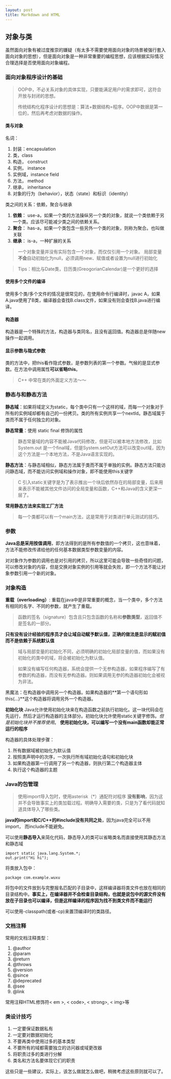 ```yaml
---
layout: post
title: Markdown and HTML
---
```


## 对象与类 ##
虽然面向对象有被过度推崇的嫌疑（有太多不需要使用面向对象的场景被强行套入面向对象的思想），但是面向对象是一种非常重要的编程思想，应该根据实际情况合理选择是否使用面向对象编程。

### 面向对象程序设计的基础 ###
>OOP中，不必关系对象的具体实现，只要能满足用户的需求即可，这符合开放与封闭的思想。
>
>传统结构化程序设计的思想是：算法+数据结构=程序。OOP中数据是第一位的，然后再考虑对数据的操作。

#### 类与对象 ####
名词：

1. 封装：encapsulation
2. 类，class
3. 构造， construct
4. 实例， instance
5. 实例域，instance field
6. 方法， method
7. 继承， inheritance
8. 对象的行为（behavior），状态（state）和标识（identity）

类之间的关系：依赖，聚合与继承

1. **依赖**： use-a，如果一个类的方法操纵另一个类的对象，就说一个类依赖于另一个类。应该尽可能减少类之间的依赖关系。
2. **聚合**： has-a，如果一个类包含一些另外一个类的对象，则称为聚合。也叫做关联
3. **继承**： is-a，一种扩展的关系

> 一个对象变量并没有实际包含一个对象，而仅仅引用一个对象。
> 局部变量**不会**自动初始化为null，必须调用new、赋值或者设置为null进行初始化

> Tips：相比与Date类，日历类(GreogorianCalendar)是一个更好的选择

#### 使用多个文件的编译 ####
使用多个类/多个文件的情况是很常见的，在使用命令行编译时，javac A，如果A.java使用了B类，编译器会查找B.class文件，如果没有则会查找B.java进行编译。

#### 构造器 ####
构造器是一个特殊的方法，构造器与类同名，且没有返回值。构造器总是伴随new操作一起调用。
#### 显示参数与隐式参数 ####
类的方法中，把this看作隐式参数，是参数列表的第一个参数。气候的是显式参数。在方法中调用属性**可以省略this**。
> C++ 中常在类的外面定义方法～～

### 静态与和静态方法 ###
**静态域**：如果将域定义为static，每个类中只有一个这样的域，而每一个对象对于所有的实例域却都有自己的一份拷贝。类的所有实例共享一个nextId。静态域属于类而不属于任何独立的对象。

**静态常量**：使用 static final 修饰的属性

> 静态常量域的内容不能被Java代码修改，但是可以被本地方法修改，比如System.out 是一个final域，但是System.setOut方法可以改变out域，因为这个方法是一个本地方法，不是Java语言实现的。

**静态方法**：与静态域相似，静态方法属于类而不属于单独的实例。静态方法只能访问静态域，而不能访问实例域和操作对象，即不能使用this关键字
> C 引入static关键字是为了表示推出一个块后依然存在的局部变量，后来用来表示不能被其他文件访问的全局变量和函数，C++和Java的含义更深一层了。

**常用静态方法来实现工厂方法**
> 每一个类都可以有一个main方法，这是常用于对类进行单元测试的技巧。

### 参数 ###
**Java总是采用按值调用**，即方法得到的是所有参数值的一个拷贝，这也意味着，方法不能修改传递给他的任何基本数据类型参数变量的内容。

对对象作为参数的调用也是对引用的拷贝，所以这里可能会导致一些奇怪的问题，可以修改对象的内容，但是交换对象实例的引用等就会失败，即一个方法不能让对象参数引用一个新的对象。

### 对象构造 ###
**重载（overloading）**: 重载在java中是非常重要的概念，当一个类中，多个方法有相同的名字、不同的参数，就产生了重载。
> 函数的签名（signature）包含且只包含函数的名称和**参数类型**，返回值不是签名的一部分。

**只有没有设计经验的程序员才会让域自动赋予默认值，正确的做法是显示的赋初值而不是依赖于系统默认值**

> 域与局部变量的初始化不同，必须明确的初始化局部变量的值，而如果没有初始化的类中的域，将会被初始化为默认值。

> 如果没有编写任何构造器，系统会提供一个无参构造器，如果程序编写了有参数的构造器，而没有无参构造器。则如果调用无参的构造器初始化会被视为非法。

黑魔法：在构造器中调用另一个构造器。如果构造器的**第一个语句形如this(...)**这个构造器将调用另外一个构造器。

**初始化块** Java允许使用初始化块来在构造函数之前执行初始化。这一块代码会在先运行，然后才运行构造器的主体部分。初始化块允许使用static关键字修饰。*但是初始化块并不推荐使用*。 **使用初始化块，可以编写一个没有main函数却能正常运行的程序**

构造器的具体处理步骤：

1. 所有数据域被初始化为默认值
2. 按照类声明中的次序，一次执行所有域初始化语句和初始化块
3. 如果构造器第一行调用了另一个构造器，则执行第二个构造器主体
4. 执行这个构造器的主题

### Java的包管理 ###

> 使用import导入包时，使用asterisk（*）通配符对程序 **没有影响**，因为这并不会导致事实上的类加载过程。明确导入需要的类，只是为了看代码就知道具体导入了哪些类。

**java的import和C/C++的#include没有共同之处**，因为java完全可以不用import， 而include不能避免。

可以使用**静态导入**来简化代码，静态导入的类可以省略类名而直接使用其静态方法和静态域

	import static java.lang.System.*;
	out.print("Hi hi");

将类放入包中：

	package com.example.wuxu

将包中的文件放到与完整报名匹配的子目录中，这样编译器将类文件也放在相同的目录结构中。**事实上，在编译器并不会检查目录结构，也就是说包中的源文件没有放在子目录也可以编译，但是这样编译的程序因为找不到类文件而不能运行**

可以使用-classpath(或者-cp)来置顶编译时的类路径。

### 文档注释 ###
常用的文档注释类型：

1. @author
2. @param
3. @return
4. @throws
5. @version
6. @since
7. @deprecated
8. @see
9. @link

常用注释HTML修饰符< em >, < code>,  < strong>, < img>等

### 类设计技巧 ###
1. 一定要保证数据私有
2. 一定要对数据初始化
3. 不要再类中使用过多的基本类型
4. 不要所有的域都需要独立的访问器或域更改器
5. 将职责过多的类进行分解
6. 类名和方法名要体现它们的职责

这些只是一些建议，实际上，该怎么做就怎么做吧，稍微考虑这些原则就可以了。


